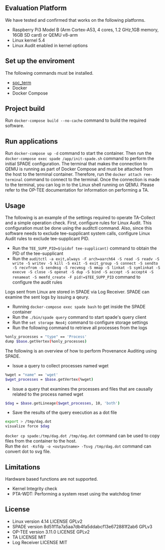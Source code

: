 
## Evaluation Platform  
We have tested and confirmed that  works on the following platforms.

- Raspberry Pi3 Model B (Arm Cortex-A53, 4 cores, 1.2 GHz,1GB memory, 16GB SD card) or QEMU v8-arm
- Linux kernel 5.4 
- Linux Audit enabled in kernel options

## Set up the enviroment

The following commands must be installed.
- [soc_term](https://github.com/linaro-swg/soc_term)
- Docker
- Docker Compose

## Project build 

Run `docker-compose build --no-cache` command to build the required software.

## Run applications

Run `docker-compose up -d` command to start the container.
Then run the
`docker-compose exec spade /app/init-spade.sh`
command to perform the initial SPADE configuration.
The terminal that makes the connection to QEMU is running as part of Docker Compose and must be attached from the host to the terminal container.
Therefore, run the `docker attach ree-terminal` command to connect to the terminal.
Once the connection is made to the terminal, you can log in to the Linux shell running on QEMU.
Please refer to the OP-TEE documentation for information on performing a TA.

## Usage

The following is an example of the settings required to operate TA-Collect and a simple operation check.
First, configure rules for Linux Audit. This configuration must be done using the auditctl command.
Also, since this software needs to exclude tee-supplicant system calls, configure Linux Audit rules to exclude tee-supplicant PID.
- Run the `TEE_SUPP_PID=$(pidof tee-supplicant)` command to obtain the PID of the tee-supplicant
- Run the `auditctl -a exit,always -F arch=aarch64 -S read -S readv -S write -S writev -S kill -S exit -S exit_group -S connect -S sendto -S recvfrom -S sendmsg -S recvmsg -S mmap -S linkat -S symlinkat -S execve -S close -S openat -S dup -S bind -S accept -S accept4 -S renameat -S memfd_create -F pid!=$TEE_SUPP_PID` command to configure the audit rules

Logs sent from Linux are stored in SPADE via Log Receiver.
SPADE can examine the sent logs by issuing a qeury.
- Running `docker-compose exec spade bash` to get inside the SPADE container
- Run the `./bin/spade query` command to start spade's query client
- Run the `set storage Neo4j` command to configure storage settings
- Run the following command to retrieve all processes from the logs
```bash
%only_processes = "type" == 'Process'
dump $base.getVertex(%only_processes)
```

The following is an overview of how to perform Provenance Auditing using SPADE.
- Issue a query to collect processes named wget
```bash
%wget = "name" == 'wget'
$wget_processes = $base.getVertex(%wget)
```
- Issue a query that examines the processes and files that are causally related to the process named wget
```bash
$dag = $base.getLineage($wget_processes, 10, 'both')
```
- Save the results of the query execution as a dot file
```bash
export > /tmp/dag.dot
visualize force $dag
```
`docker cp spade:/tmp/dag.dot /tmp/dag.dot` command can be used to copy files from the container to the host.  
Run the `dot -Ksfdp -o <outputname> -Tsvg /tmp/dag.dot` command can convert dot to svg file.

## Limitations 

Hardware based functions are not supported.
- Kernel Integrity check
- PTA-WDT: Performing a system reset using the watchdog timer

## License 
- Linux version 4.14 LICENSE GPLv2
- SPADE version 8d51f11a7a5aa7db4fa5ddabcf13e672881f2ab6 GPLv3
- OP-TEE version 3.11.0 LICENSE GPLv2
- TA LICENSE MIT
- Log Receiver LICENSE MIT
